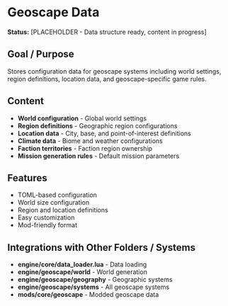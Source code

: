 # Geoscape Data

**Status:** [PLACEHOLDER - Data structure ready, content in progress]

## Goal / Purpose
Stores configuration data for geoscape systems including world settings, region definitions, location data, and geoscape-specific game rules.

## Content
- **World configuration** - Global world settings
- **Region definitions** - Geographic region configurations
- **Location data** - City, base, and point-of-interest definitions
- **Climate data** - Biome and weather configurations
- **Faction territories** - Faction region ownership
- **Mission generation rules** - Default mission parameters

## Features
- TOML-based configuration
- World size configuration
- Region and location definitions
- Easy customization
- Mod-friendly format

## Integrations with Other Folders / Systems
- **engine/core/data_loader.lua** - Data loading
- **engine/geoscape/world** - World generation
- **engine/geoscape/geography** - Geographic systems
- **engine/geoscape/systems** - All geoscape systems
- **mods/core/geoscape** - Modded geoscape data
